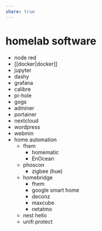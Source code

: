 ```yaml
---
share: true
---
```

# homelab software

* node red
* [[docker|docker]]
* jupyter
* dashy
* grafana
* calibre
* pi-hole
* gogs
* adminer
* portainer
* nextcloud
* wordpress
* webmin
* home automation
	* fhem
		* homematic
		* EnOcean
	* phoscon
		* zigbee (hue)
	* homebridge
		* fhem
		* google smart home
		* deconz
		* maxcube
		* netatmo
	* nest hello
	* unifi protect